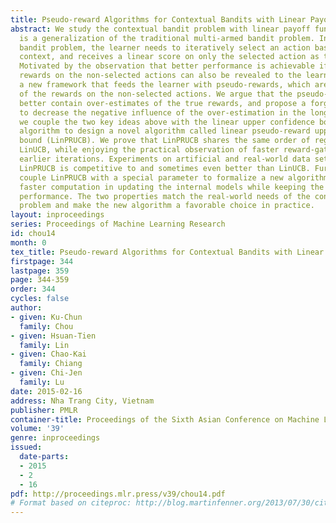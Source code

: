 ```yaml
---
title: Pseudo-reward Algorithms for Contextual Bandits with Linear Payoff Functions
abstract: We study the contextual bandit problem with linear payoff functions, which
  is a generalization of the traditional multi-armed bandit problem. In the contextual
  bandit problem, the learner needs to iteratively select an action based on an observed
  context, and receives a linear score on only the selected action as the reward feedback.
  Motivated by the observation that better performance is achievable if the other
  rewards on the non-selected actions can also be revealed to the learner, we propose
  a new framework that feeds the learner with pseudo-rewards, which are estimates
  of the rewards on the non-selected actions. We argue that the pseudo-rewards should
  better contain over-estimates of the true rewards, and propose a forgetting mechanism
  to decrease the negative influence of the over-estimation in the long run. Then,
  we couple the two key ideas above with the linear upper confidence bound (LinUCB)
  algorithm to design a novel algorithm called linear pseudo-reward upper confidence
  bound (LinPRUCB). We prove that LinPRUCB shares the same order of regret bound to
  LinUCB, while enjoying the practical observation of faster reward-gathering in the
  earlier iterations. Experiments on artificial and real-world data sets justify that
  LinPRUCB is competitive to and sometimes even better than LinUCB. Furthermore, we
  couple LinPRUCB with a special parameter to formalize a new algorithm that yields
  faster computation in updating the internal models while keeping the promising practical
  performance. The two properties match the real-world needs of the contextual bandit
  problem and make the new algorithm a favorable choice in practice.
layout: inproceedings
series: Proceedings of Machine Learning Research
id: chou14
month: 0
tex_title: Pseudo-reward Algorithms for Contextual Bandits with Linear Payoff Functions
firstpage: 344
lastpage: 359
page: 344-359
order: 344
cycles: false
author:
- given: Ku-Chun
  family: Chou
- given: Hsuan-Tien
  family: Lin
- given: Chao-Kai
  family: Chiang
- given: Chi-Jen
  family: Lu
date: 2015-02-16
address: Nha Trang City, Vietnam
publisher: PMLR
container-title: Proceedings of the Sixth Asian Conference on Machine Learning
volume: '39'
genre: inproceedings
issued:
  date-parts:
  - 2015
  - 2
  - 16
pdf: http://proceedings.mlr.press/v39/chou14.pdf
# Format based on citeproc: http://blog.martinfenner.org/2013/07/30/citeproc-yaml-for-bibliographies/
---
```

